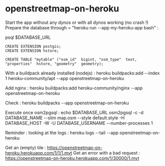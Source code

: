 # openstreetmap-on-heroku


Start the app without any dynos or with all dynos working (no crash !)
Prepare the database through = "heroku run --app my-heroku-app bash" : 

  psql $DATABASE_URL
  
    CREATE EXTENSION postgis;
    CREATE EXTENSION hstore;
    
    CREATE TABLE "mytable" ("osm_id"  bigint, "osm_type"  text, "properties"  hstore, "geometry"  geometry);


With a buildpack already installed (nodejs) : 
heroku buildpacks:add --index 1 heroku-community/apt --app openstreetmap-on-heroku

Add nginx : 
heroku buildpacks:add heroku-community/nginx --app openstreetmap-on-heroku

Check : 
heroku buildpacks --app openstreetmap-on-heroku

Execute once osm2pgsql : 
echo $DATABASE_URL
osm2pgsql -c -d DATABASE_NAME --slim map.osm --style default.style -H DATABASE_HOST -W -U DATABASE_USERNAME --number-processes 1

Reminder : looking at the logs : 
heroku logs --tail --app openstreetmap-on-heroku


Get an (empty) tile : https://openstreetmap-on-heroku.herokuapp.com/1/1/1.mvt
Get an error with a bad request : https://openstreetmap-on-heroku.herokuapp.com/1/30000/1.mvt
